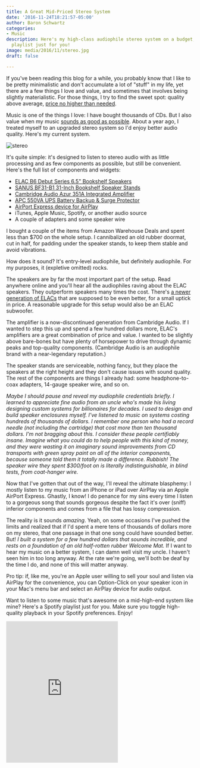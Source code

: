 ```yaml
---
title: A Great Mid-Priced Stereo System
date: '2016-11-24T18:21:57-05:00'
author: Baron Schwartz
categories:
- Music
description: Here's my high-class audiophile stereo system on a budget, plus a Spotify
  playlist just for you!
image: media/2016/11/stereo.jpg
draft: false

---
```

If you've been reading this blog for a while, you probably know that I like to be pretty minimalistic and don't accumulate a lot of "stuff" in my life, yet there are a few things I love and value, and sometimes that involves being slightly materialistic. For those things, I try to find the sweet spot: quality above average, [price no higher than needed](/blog/2014/01/16/bose-sennheiser-sony-noise-cancelling-headphones/).

Music is one of the things I love: I have bought thousands of CDs. But I also value when my music [sounds as good as possible](/blog/2016/02/21/best-itunes-mp3-format/). About a year ago, I treated myself to an upgraded stereo system so I'd enjoy better audio quality. Here's my current system.

![stereo](/media/2016/11/stereo.jpg)

<!--more-->

It's quite simple: it's designed to listen to stereo audio with as little processing and as few components as possible, but still be convenient. Here's the full list of components and widgets:

*   [ELAC B6 Debut Series 6.5" Bookshelf Speakers](https://www.amazon.com/gp/product/B014GSEQ06/?tag=xaprb-20)
*   [SANUS BF31-B1 31-Inch Bookshelf Speaker Stands](https://www.amazon.com/gp/product/B00006JQ5O/?tag=xaprb-20)
*   [Cambridge Audio Azur 351A Integrated Amplifier](https://www.amazon.com/gp/product/B00Q666G1E/?tag=xaprb-20)
*   [APC 550VA UPS Battery Backup & Surge Protector](https://www.amazon.com/APC-Back-UPS-Battery-Protector-BE550G/dp/B0019804U8/?tag=xaprb-20)
*   [AirPort Express device for AirPlay](http://www.apple.com/airport-express/)
*   iTunes, Apple Music, Spotify, or another audio source
*   A couple of adapters and some speaker wire

I bought a couple of the items from Amazon Warehouse Deals and spent less than $700 on the whole setup. I cannibalized an old rubber doormat, cut in half, for padding under the speaker stands, to keep them stable and avoid vibrations.

How does it sound? It's entry-level audiophile, but definitely audiophile. For my purposes, it (expletive omitted) rocks.

The speakers are by far the most important part of the setup. Read anywhere online and you'll hear all the audiophiles raving about the ELAC speakers. They outperform speakers many times the cost. There's [a newer generation of ELACs](https://www.amazon.com/ELAC-Uni-fi-Bookshelf-Speaker-Black/dp/B01CRYWVG2/?tag=xaprb-20) that are supposed to be even better, for a small uptick in price. A reasonable upgrade for this setup would also be an ELAC subwoofer.

The amplifier is a now-discontinued generation from Cambridge Audio. If I wanted to step this up and spend a few hundred dollars more, ELAC's amplifiers are a great combination of price and value. I wanted to be slightly above bare-bones but have plenty of horsepower to drive through dynamic peaks and top-quality components. (Cambridge Audio is an audiophile brand with a near-legendary reputation.)

The speaker stands are serviceable, nothing fancy, but they place the speakers at the right height and they don't cause issues with sound quality. The rest of the components are things I already had: some headphone-to-coax adapters, 14-gauge speaker wire, and so on.

_Maybe I should pause and reveal my audiophile credentials briefly. I learned to appreciate fine audio from an uncle who's made his living designing custom systems for billionaires for decades. I used to design and build speaker enclosures myself. I've listened to music on systems costing hundreds of thousands of dollars. I remember one person who had a record needle (not including the cartridge) that cost more than ten thousand dollars. I'm not bragging about this. I consider these people certifiably insane. Imagine what you could do to help people with this kind of money, and they were wasting it on imaginary sound improvements from CD transports with green spray paint on all of the interior components, because someone told them it totally made a difference. Rubbish! The speaker wire they spent $300/foot on is literally indistinguishable, in blind tests, from coat-hanger wire._

Now that I've gotten that out of the way, I'll reveal the ultimate blasphemy: I mostly listen to my music from an iPhone or iPad over AirPlay via an Apple AirPort Express. Ghastly, I know! I do penance for my sins every time I listen to a gorgeous song that sounds gorgeous despite the fact it's over (sniff) inferior components and comes from a file that has lossy compression.

The reality is it sounds _amazing_. Yeah, on some occasions I've pushed the limits and realized that if I'd spent a mere tens of thousands of dollars more on my stereo, that one passage in that one song could have sounded better. But! _I built a system for a few hundred dollars that sounds incredible, and rests on a foundation of an old half-rotten rubber Welcome Mat._ If I want to hear my music on a better system, I can damn well visit my uncle. I haven't seen him in too long anyway. At the rate we're going, we'll both be deaf by the time I do, and none of this will matter anyway.

Pro tip: if, like me, you're an Apple user willing to sell your soul and listen via AirPlay for the convenience, you can Option-Click on your speaker icon in your Mac's menu bar and select an AirPlay device for audio output.

Want to listen to some music that's awesome on a mid-high-end system like mine? Here's a Spotify playlist just for you. Make sure you toggle high-quality playback in your Spotify preferences. Enjoy!

<iframe src="https://embed.spotify.com/?uri=spotify%3Auser%3Axaprb%3Aplaylist%3A3io4tqaBJondZCeMa8JCNu" width="300" height="380" frameborder="0" allowtransparency="true"></iframe>